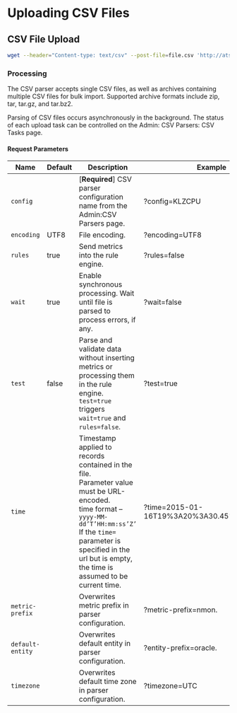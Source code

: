 # Uploading CSV Files

## CSV File Upload

```sh
wget --header="Content-type: text/csv" --post-file=file.csv 'http://atsd_server:port/csv?config=${config_name}'
```

### Processing

The CSV parser accepts single CSV files, as well as archives containing multiple CSV files for bulk import. Supported archive formats include zip, tar, tar.gz, and tar.bz2.

Parsing of CSV files occurs asynchronously in the background. The status of each upload task can be controlled on the Admin: CSV Parsers: CSV Tasks page.

#### Request Parameters

| Name | Default | Description | Example | 
| --- | --- | --- | --- | 
|  `config`  |  |  [**Required**] CSV parser configuration name from the Admin:CSV Parsers page.  |  ?config=KLZCPU  | 
|  `encoding`  |  UTF8  |  File encoding.  |  ?encoding=UTF8  | 
|  `rules`  |  true  |  Send metrics into the rule engine.  |  ?rules=false  | 
|  `wait`  |  true  |  Enable synchronous processing. Wait until file is parsed to process errors, if any.  |  ?wait=false  | 
|  `test`  |  false  |  Parse and validate data without inserting metrics or processing them in the rule engine. `test=true` triggers `wait=true` and `rules=false`.  |  ?test=true  | 
|  `time`  |  |  Timestamp applied to records contained in the file.<br>Parameter value must be URL-encoded.<br>time format – `yyyy-MM-dd’T’HH:mm:ss’Z’`<br>If the `time=` parameter is specified in the url but is empty, the time is assumed to be current time.  |  ?time=2015-01-16T19%3A20%3A30.45%2B01%3A00  | 
|  `metric-prefix`  |  |  Overwrites metric prefix in parser configuration.  |  ?metric-prefix=nmon.  | 
|  `default-entity`  |  |  Overwrites default entity in parser configuration.  |  ?entity-prefix=oracle.  | 
|  `timezone`  |  |  Overwrites default time zone in parser configuration.  |  ?timezone=UTC  | 